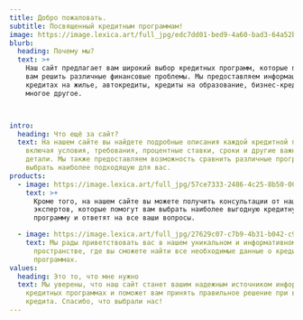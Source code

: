 ```yaml
---
title: Добро пожаловать.
subtitle: Посвященный кредитным программам!
image: https://image.lexica.art/full_jpg/edc7dd01-bed9-4a60-bad3-64a52bd3334d
blurb:
  heading: Почему мы?
  text: >+
    Наш сайт предлагает вам широкий выбор кредитных программ, которые помогут
    вам решить различные финансовые проблемы. Мы предоставляем информацию о
    кредитах на жилье, автокредиты, кредиты на образование, бизнес-кредиты и
    многое другое.



intro:
  heading: Что ещё за сайт?
  text: На нашем сайте вы найдете подробные описания каждой кредитной программы,
    включая условия, требования, процентные ставки, сроки и другие важные
    детали. Мы также предоставляем возможность сравнить различные программы и
    выбрать наиболее подходящую для вас.
products:
  - image: https://image.lexica.art/full_jpg/57ce7333-2486-4c25-8b50-00dea84cda31
    text: >+
      Кроме того, на нашем сайте вы можете получить консультации от наших
      экспертов, которые помогут вам выбрать наиболее выгодную кредитную
      программу и ответят на все ваши вопросы.

  - image: https://image.lexica.art/full_jpg/27629c07-c7b9-4b31-b042-c9d490dbf5e4
    text: Мы рады приветствовать вас в нашем уникальном и информативном
      пространстве, где вы сможете найти все необходимые данные о кредитных
      программах.
values:
  heading: Это то, что мне нужно
  text: Мы уверены, что наш сайт станет вашим надежным источником информации о
    кредитных программах и поможет вам принять правильное решение при выборе
    кредита. Спасибо, что выбрали нас!
---
```


